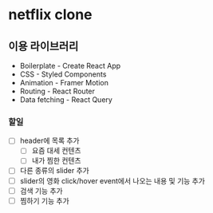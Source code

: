 # netflix clone

## 이용 라이브러리

- Boilerplate - Create React App
- CSS - Styled Components
- Animation - Framer Motion
- Routing - React Router
- Data fetching - React Query

### 할일
- [ ] header에 목록 추가
  - [ ] 요즘 대세 컨텐츠
  - [ ] 내가 찜한 컨텐츠
- [ ] 다른 종류의 slider 추가
- [ ] slider의 영화 click/hover event에서 나오는 내용 및 기능 추가
- [ ] 검색 기능 추가
- [ ] 찜하기 기능 추가
